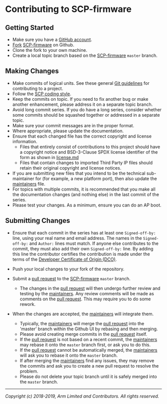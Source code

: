Contributing to SCP-firmware
============================

Getting Started
---------------

- Make sure you have a [GitHub account](https://github.com/signup/free).
- [Fork](https://help.github.com/articles/fork-a-repo)
  [SCP-firmware](https://github.com/ARM-software/SCP-firmware) on Github.
- Clone the fork to your own machine.
- Create a local topic branch based on the
  [SCP-firmware](https://github.com/ARM-software/SCP-firmware) `master` branch.

Making Changes
--------------

- Make commits of logical units. See these general
  [Git guidelines](http://git-scm.com/book/ch5-2.html) for contributing to a
  project.
- Follow the [SCP coding style](./doc/code_style.md).
- Keep the commits on topic. If you need to fix another bug or make another
  enhancement, please address it on a separate topic branch.
- Avoid long commit series. If you do have a long series, consider whether
  some commits should be squashed together or addressed in a separate topic.
- Make sure your commit messages are in the proper format.
- Where appropriate, please update the documentation.
- Ensure that each changed file has the correct copyright and license
  information.
    - Files that entirely consist of contributions to this project should have a
      copyright notice and BSD-3-Clause SPDX license identifier of the form as
      shown in [license.md](./license.md)
    - Files that contain changes to imported Third Party IP files should retain
      their original copyright and license notices.
- If you are submitting new files that you intend to be the technical
  sub-maintainer for (for example, a new platform port), then also update the
  [maintainers](./maintainers.md) file.
- For topics with multiple commits, it is recommended that you make all the
  documentation changes (and nothing else) in the last commit of the series.
- Please test your changes. As a minimum, ensure you can do an AP boot.

Submitting Changes
------------------

- Ensure that each commit in the series has at least one `Signed-off-by:` line,
  using your real name and email address. The names in the `Signed-off-by:`
  and `Author:` lines must match. If anyone else contributes to the commit,
  they must also add their own `Signed-off-by:` line. By adding this line the
  contributor certifies the contribution is made under the terms of the
  [Developer Certificate of Origin (DCO)](./dco.txt).
- Push your local changes to your fork of the repository.
- Submit a [pull request](https://help.github.com/articles/using-pull-requests)
  to the [SCP-firmware](https://github.com/ARM-software/SCP-firmware) `master`
  branch.
    - The changes in the
      [pull request](https://help.github.com/articles/using-pull-requests) will
      then undergo further review and testing by the
      [maintainers](./maintainers.md). Any review comments will be made as
      comments on the [pull request](https://help.github.com/articles/using-pull-requests).
      This may require you to do some rework.
- When the changes are accepted, the [maintainers](./maintainers.md) will
  integrate them.

    - Typically, the [maintainers](./maintainers.md) will merge the
      [pull request](https://help.github.com/articles/using-pull-requests) into
      the 'master' branch within the Github UI by rebasing and then merging.
    - Please avoid creating merge commits in the
      [pull request](https://help.github.com/articles/using-pull-requests)
      itself.
    - If the [pull request](https://help.github.com/articles/using-pull-requests)
      is not based on a recent commit, the [maintainers](./maintainers.md) may
      rebase it onto the `master` branch first, or ask you to do this.
    - If the [pull request](https://help.github.com/articles/using-pull-requests)
      cannot be automatically merged, the [maintainers](./maintainers.md) will
      ask you to rebase it onto the `master` branch.
    - If after merging the [maintainers](./maintainers.md) find any issues, they
      may remove the commits and ask you to create a new pull request to resolve
      the problem.
   -  Please do not delete your topic branch until it is safely merged into
      the `master` branch.

--------------
*Copyright (c) 2018-2019, Arm Limited and Contributors. All rights reserved.*
